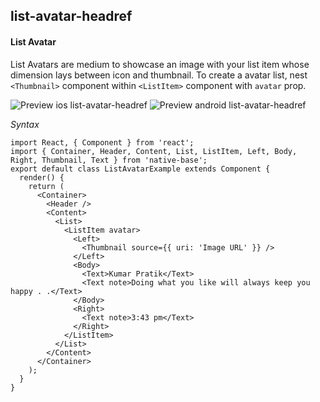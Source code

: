 ## list-avatar-headref
#### List Avatar

List Avatars are medium to showcase an image with your list item whose dimension lays between icon and thumbnail. To create a avatar list, nest <code>&lt;Thumbnail></code> component within <code>&lt;ListItem></code> component with <code>avatar</code> prop.

![Preview ios list-avatar-headref](https://github.com/GeekyAnts/NativeBase-KitchenSink/raw/v2.2.0/screenshots/ios/list-avatar.png)
![Preview android list-avatar-headref](https://github.com/GeekyAnts/NativeBase-KitchenSink/raw/v2.2.0/screenshots/android/list-avatar.png)

*Syntax*

<pre class="line-numbers"><code class="language-jsx">import React, { Component } from 'react';
import { Container, Header, Content, List, ListItem, Left, Body, Right, Thumbnail, Text } from 'native-base';
export default class ListAvatarExample extends Component {
  render() {
    return (
      &lt;Container>
        &lt;Header />
        &lt;Content>
          &lt;List>
            &lt;ListItem avatar>
              &lt;Left>
                &lt;Thumbnail source={&#123; uri: 'Image URL' }} />
              &lt;/Left>
              &lt;Body>
                &lt;Text>Kumar Pratik&lt;/Text>
                &lt;Text note>Doing what you like will always keep you happy . .&lt;/Text>
              &lt;/Body>
              &lt;Right>
                &lt;Text note>3:43 pm&lt;/Text>
              &lt;/Right>
            &lt;/ListItem>
          &lt;/List>
        &lt;/Content>
      &lt;/Container>
    );
  }
}
</code></pre><br />
